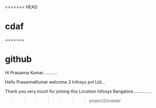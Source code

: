 <<<<<<< HEAD
# cdaf
=======
# github

Hi Prasanna Kumar............

Hello PrasannaKumar welcome 2 Infosys pvt Ltd...

Thank you very much for joining this Location Infosys Bangalore...............
>>>>>>> project2/master
